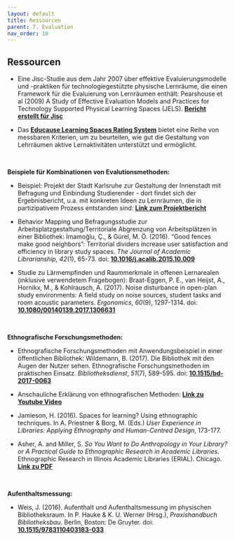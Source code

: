 ```yaml
---
layout: default
title: Ressourcen
parent: 7. Evaluation
nav_order: 10
---
```


## Ressourcen
- Eine Jisc-Studie aus dem Jahr 2007 über effektive Evaluierungsmodelle und -praktiken für technologiegestützte physische Lernräume, die einen Framework für die Evaluierung von Lernräumen enthält: Pearshouse et al (2009) A Study of Effective Evaluation Models and Practices for Technology Supported Physical Learning Spaces (JELS). **[Bericht erstellt für Jisc](http://oro.open.ac.uk/29996/2/)**

-   Das **[Educause Learning Spaces Rating System](http://www.educause.edu/eli/initiatives/learning-space-rating-system)** bietet eine Reihe von messbaren Kriterien, um zu beurteilen, wie gut die Gestaltung von Lehrräumen aktive Lernaktivitäten unterstützt und ermöglicht.

 

**Beispiele für Kombinationen von Evalutionsmethoden:**

-   Beispiel: Projekt der Stadt Karlsruhe zur Gestaltung der Innenstadt mit Befragung und Einbindung Studierender - dort findet sich der Ergebnisbericht, u.a. mit konkreten Ideen zu Lernräumen, die in partizipativem Prozess entstanden sind: **[Link zum Projektbericht](https://www.karlsruhe.de/b2/wissenschaft_bildung/wissenschaftsbuero/projekte_wb/innenstadtvonmorgen.de)**

-   Behavior Mapping und Befragungsstudie zur Arbeitsplatzgestaltung/Territoriale Abgrenzung von Arbeitsplätzen in einer Bibliothek: İmamoğlu, Ç., & Gürel, M. Ö. (2016). “Good fences make good neighbors”: Territorial dividers increase user satisfaction and efficiency in library study spaces. *The Journal of Academic Librarianship, 42*(1), 65-73. doi: **[10.1016/j.acalib.2015.10.009](https://doi.org/10.1016/j.acalib.2015.10.009)**

-   Studie zu Lärmempfinden und Raummerkmale in offenen Lernarealen (inklusive verwendetem Fragebogen): Braat-Eggen, P. E., van Heijst, A., Hornikx, M., & Kohlrausch, A. (2017). Noise disturbance in open-plan study environments: A field study on noise sources, student tasks and room acoustic parameters. *Ergonomics, 60*(9), 1297-1314. doi: **[10.1080/00140139.2017.1306631](https://doi.org/10.1080/00140139.2017.1306631)**

 

**Ethnografische Forschungsmethoden:**

-   Ethnografische Forschungsmethoden mit Anwendungsbeispiel in einer öffentlichen Bibliothek: Wildemann, B. (2017). Die Bibliothek mit den Augen der Nutzer sehen. Ethnografische Forschungsmethoden im praktischen Einsatz. *Bibliotheksdienst*, *51*(7), 589-595. doi: **[10.1515/bd-2017-0063](https://doi.org/10.1515/bd-2017-0063)**

-   Anschauliche Erklärung von ethnografischen Methoden: **[Link zu Youtube Video](https://www.youtube.com/user/ProjektPerle2012/featured)**

-   Jamieson, H. (2016). Spaces for learning? Using ethnographic techniques. In A. Priestner & Borg, M. (Eds.) *User Experience in Libraries: Applying Ethnography and Human-Centred Design*, 173-177.

-   Asher, A. and Miller, S. *So You Want to Do Anthropology in Your Library? or A Practical Guide to Ethnographic Research in Academic Libraries.* Ethnographic Research in Illinois Academic Libraries (ERIAL). Chicago. **[Link zu PDF](http://www.erialproject.org/wp-content/uploads/2011/03/Toolkit-3.22.11.pdf)**

 

**Aufenthaltsmessung:**

-   Weis, J. (2016). Aufenthalt und Aufenthaltsmessung im physischen Bibliotheksraum. In P. Hauke & K. U. Werner (Hrsg.), *Praxishandbuch Bibliotheksbau*. Berlin, Boston: De Gruyter. doi: **[10.1515/9783110403183-033](https://doi.org/10.1515/9783110403183-033)**
